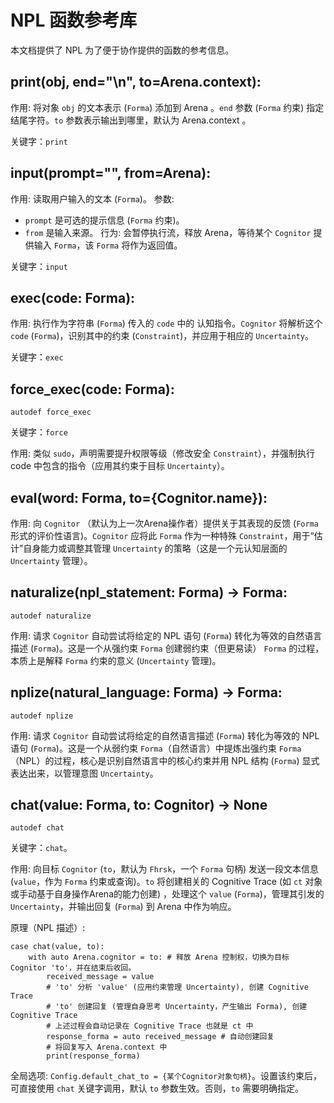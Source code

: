 # NPL 函数参考库
本文档提供了 NPL 为了便于协作提供的函数的参考信息。

## print(obj, end="\n", to=Arena.context):

作用: 将对象 `obj` 的文本表示 (`Forma`) 添加到 Arena 。`end` 参数 (`Forma` 约束) 指定结尾字符。`to` 参数表示输出到哪里，默认为 Arena.context 。

关键字：`print`

## input(prompt="", from=Arena):

作用: 读取用户输入的文本 (`Forma`)。
参数: 
- `prompt` 是可选的提示信息 (`Forma` 约束)。
- `from` 是输入来源。
行为: 会暂停执行流，释放 Arena，等待某个 `Cognitor` 提供输入 `Forma`，该 `Forma` 将作为返回值。

关键字：`input`

## exec(code: Forma):

作用: 执行作为字符串 (`Forma`) 传入的 `code` 中的 认知指令。`Cognitor` 将解析这个 `code` (`Forma`)，识别其中的约束 (`Constraint`)，并应用于相应的 `Uncertainty`。

关键字：`exec`

## force_exec(code: Forma):

`autodef force_exec`

关键字：`force`

作用: 类似 `sudo`，声明需要提升权限等级（修改安全 `Constraint`），并强制执行 code 中包含的指令（应用其约束于目标 `Uncertainty`）。

## eval(word: Forma, to={Cognitor.name}):

作用: 向 `Cognitor` （默认为上一次Arena操作者）提供关于其表现的反馈 (`Forma` 形式的评价性语言)。`Cognitor` 应将此 `Forma` 作为一种特殊 `Constraint`，用于“估计”自身能力或调整其管理 `Uncertainty` 的策略（这是一个元认知层面的 `Uncertainty` 管理）。

## naturalize(npl_statement: Forma) -> Forma:

`autodef naturalize`

作用: 请求 `Cognitor` 自动尝试将给定的 NPL 语句 (`Forma`) 转化为等效的自然语言描述 (`Forma`)。这是一个从强约束 `Forma` 创建弱约束（但更易读） `Forma` 的过程，本质上是解释 `Forma` 约束的意义 (`Uncertainty` 管理)。

## nplize(natural_language: Forma) -> Forma:

`autodef nplize`

作用: 请求 `Cognitor` 自动尝试将给定的自然语言描述 (`Forma`) 转化为等效的 NPL 语句 (`Forma`)。这是一个从弱约束 `Forma`（自然语言）中提炼出强约束 `Forma`（NPL）的过程，核心是识别自然语言中的核心约束并用 NPL 结构 (`Forma`) 显式表达出来，以管理意图 `Uncertainty`。

## chat(value: Forma, to: Cognitor) -> None

`autodef chat`

关键字：`chat`。

作用: 向目标 `Cognitor` (`to`，默认为 `Fhrsk`，一个 `Forma` 句柄) 发送一段文本信息 (`value`，作为 `Forma` 约束或查询)。`to` 将创建相关的 Cognitive Trace (如 `ct` 对象或手动基于自身操作Arena的能力创建) ，处理这个 `value` (`Forma`)，管理其引发的 `Uncertainty`，并输出回复 (`Forma`) 到 Arena 中作为响应。

原理（NPL 描述）:
```npl
case chat(value, to):
    with auto Arena.cognitor = to: # 释放 Arena 控制权，切换为目标 Cognitor 'to'，并在结束后收回。
        received_message = value
        # 'to' 分析 'value' (应用约束管理 Uncertainty), 创建 Cognitive Trace
        # 'to' 创建回复 (管理自身思考 Uncertainty，产生输出 Forma), 创建 Cognitive Trace
        # 上述过程会自动记录在 Cognitive Trace 也就是 ct 中
        response_forma = auto received_message # 自动创建回复
        # 将回复写入 Arena.context 中
        print(response_forma)
```

全局选项: `Config.default_chat_to = {某个Cognitor对象句柄}`。设置该约束后，可直接使用 `chat` 关键字调用，默认 `to` 参数生效。否则，`to` 需要明确指定。

